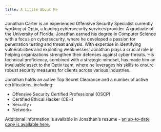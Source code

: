 ```yaml
---
title: A Little About Me
---
```


Jonathan Carter is an experienced Offensive Security Specialist currently working at Optiv, a leading cybersecurity services provider. A graduate of the University of Florida, Jonathan earned his degree in Computer Science with a focus on cybersecurity, where he developed a passion for penetration testing and threat analysis. With expertise in identifying vulnerabilities and exploiting weaknesses, Jonathan plays a crucial role in helping organizations strengthen their defenses against cyber threats. His technical proficiency, combined with a strategic mindset, has made him an invaluable asset to the Optiv team, where he leverages his skills to ensure robust security measures for clients across various industries.

Jonathan holds an active Top Secret Clearance and a number of active certifications, including:
+ Offensive Security Certified Professional (OSCP)
+ Certified Ethical Hacker (CEH)
+ Security+
+ Network+

Additional information is available in Jonathan's resume - [an up-to-date copy is available here.](https://onedrive.office365.mcas-proxy.com/2734a615-6596-47a4-8e48-8dbfe898ecd8/40add9ae-6bd8-4275-8aaa-c823552d8333/carter_resume_security_analyst.zip)
